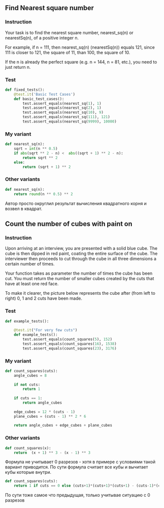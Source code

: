 ## Find Nearest square number

### Instruction
Your task is to find the nearest square number, nearest_sq(n) or nearestSq(n), of a positive integer n.

For example, if n = 111, then nearest\_sq(n) (nearestSq(n)) equals 121, since 111 is closer to 121, the square of 11, than 100, the square of 10.

If the n is already the perfect square (e.g. n = 144, n = 81, etc.), you need to just return n.
### Test
```python
def fixed_tests():
    @test.it('Basic Test Cases')
    def basic_test_cases():
        test.assert_equals(nearest_sq(1), 1)
        test.assert_equals(nearest_sq(2), 1)
        test.assert_equals(nearest_sq(10), 9)
        test.assert_equals(nearest_sq(111), 121)
        test.assert_equals(nearest_sq(9999), 10000)
```

### My variant
```python
def nearest_sq(n):
    sqrt = int(n ** 0.5)
    if abs(sqrt ** 2 - n) <  abs((sqrt + 1) ** 2 - n):
        return sqrt ** 2
    else:
        return (sqrt + 1) ** 2
```

### Other variants
```python
def nearest_sq(n):
    return round(n ** 0.5) ** 2
```
Автор просто округлил результат вычисления квадратного корня и возвел в квадрат.


## Count the number of cubes with paint on

### Instruction
Upon arriving at an interview, you are presented with a solid blue cube. The cube is then dipped in red paint, coating the entire surface of the cube. The interviewer then proceeds to cut through the cube in all three dimensions a certain number of times.

Your function takes as parameter the number of times the cube has been cut. You must return the number of smaller cubes created by the cuts that have at least one red face.

To make it clearer, the picture below represents the cube after (from left to right) 0, 1 and 2 cuts have been made.

### Test
```python
def example_tests():
    
    @test.it("For very few cuts")
    def example_tests():
        test.assert_equals(count_squares(5), 152)
        test.assert_equals(count_squares(16), 1538)
        test.assert_equals(count_squares(23), 3176)
```

### My variant
```python
def count_squares(cuts):
    angle_cubes = 8
    
    if not cuts:
        return 1
    
    if cuts == 1:
        return angle_cubes
    
    edge_cubes = 12 * (cuts - 1)
    plane_cubes = (cuts - 1) ** 2 * 6
    
    return angle_cubes + edge_cubes + plane_cubes
```

### Other variants
```python
def count_squares(x):
    return  (x + 1) ** 3 - (x - 1) ** 3
```
Формула не учитывает 0 разрезов - хотя в примере с условиями такой вариант приводится.
По сути формула считает все кубы и вычитает кубы которые внутри.

```python
def count_squares(cuts):
    return 1 if cuts == 0 else (cuts+1)*(cuts+1)*(cuts+1) - (cuts-1)*(cuts-1)*(cuts-1)
```
По сути тоже самое что предыдущая, только учитывае ситуацию с 0 разрезов




